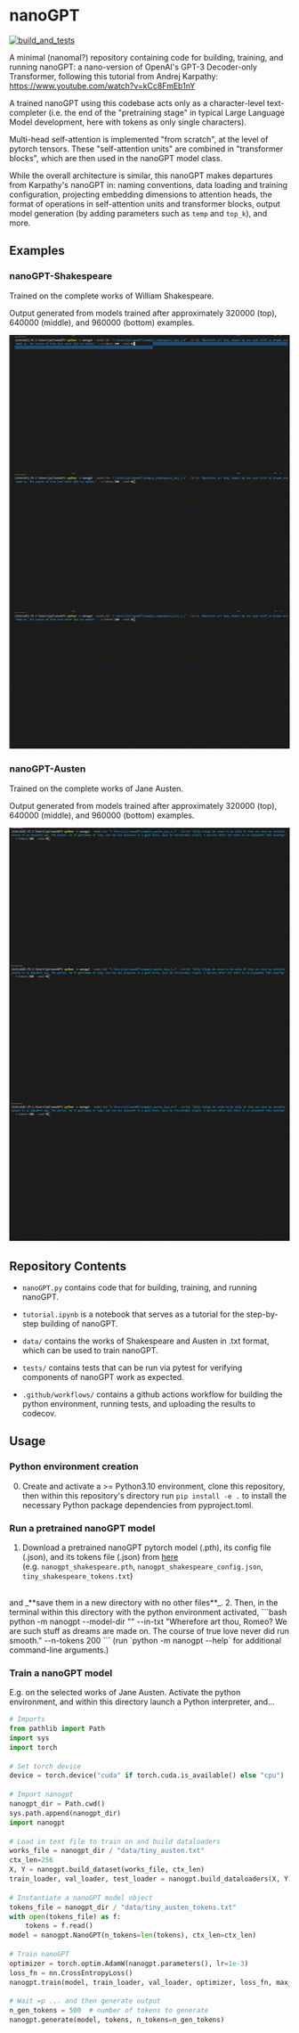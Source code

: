 # nanoGPT

[![build_and_tests](https://github.com/jkbhagatio/nanoGPT/actions/workflows/build_env_run_tests.yml/badge.svg)](https://github.com/jkbhagatio/nanoGPT/actions/workflows/build_env_run_tests.yml)

A minimal (nanomal?) repository containing code for building, training, and running nanoGPT: a nano-version of OpenAI's GPT-3 Decoder-only Transformer, following this tutorial from Andrej Karpathy: https://www.youtube.com/watch?v=kCc8FmEb1nY

A trained nanoGPT using this codebase acts only as a character-level text-completer (i.e. the end of the "pretraining stage" in typical Large Language Model development, here with tokens as only single characters).

Multi-head self-attention is implemented "from scratch", at the level of pytorch tensors. These "self-attention units" are combined in "transformer blocks", which are then used in the nanoGPT model class.

While the overall architecture is similar, this nanoGPT makes departures from Karpathy's nanoGPT in: naming conventions, data loading and training configuration, projecting embedding dimensions to attention heads, the format of operations in self-attention units and transformer blocks, output model generation (by adding parameters such as `temp` and `top_k`), and more.

## Examples

### nanoGPT-Shakespeare

Trained on the complete works of William Shakespeare. 

Output generated from models trained after approximately 320000 (top), 640000 (middle), and 960000 (bottom) examples.

![nanoGPT-Shakespeare-GIF](./data/gifs/shakespeare_combo.gif)

### nanoGPT-Austen

Trained on the complete works of Jane Austen.

Output generated from models trained after approximately 320000 (top), 640000 (middle), and 960000 (bottom) examples.


![nanoGPT-Austen-GIF](./data/gifs/austen_combo.gif)

## Repository Contents

- `nanoGPT.py` contains code that for building, training, and running nanoGPT.

- `tutorial.ipynb` is a notebook that serves as a tutorial for the step-by-step building of nanoGPT.

- `data/` contains the works of Shakespeare and Austen in .txt format, which can be used to train nanoGPT.

- `tests/` contains tests that can be run via pytest for verifying components of nanoGPT work as expected.

- `.github/workflows/` contains a github actions workflow for building the python environment, running tests, and uploading the results to codecov.

## Usage

### Python environment creation

0. Create and activate a >= Python3.10 environment, clone this repository, then within this repository's directory run `pip install -e .` to install the necessary Python package dependencies from pyproject.toml.

### Run a pretrained nanoGPT model

1. Download a pretrained nanoGPT pytorch model (.pth), its config file (.json), and its tokens file (.json) from [here](https://drive.google.com/drive/folders/1M99XHrX31O8opWYHzTnvVBwEkYadH5ct?usp=sharing) <br>
(e.g. `nanogpt_shakespeare.pth`, `nanogpt_shakespeare_config.json`, `tiny_shakespeare_tokens.txt`) 
<br>
and _**save them in a new directory with no other files**_.
2. Then, in the terminal within this directory with the python environment activated, 
```bash
python -m nanogpt --model-dir "<path/to/downloaded_files/>" --in-txt "Wherefore art thou, Romeo? We are such stuff as dreams are made on. The course of true love never did run smooth." --n-tokens 200
```
(run `python -m nanogpt --help` for additional command-line arguments.)

### Train a nanoGPT model

E.g. on the selected works of Jane Austen. Activate the python environment, and within this directory launch a Python interpreter, and...

```python
# Imports
from pathlib import Path
import sys
import torch

# Set torch device
device = torch.device("cuda" if torch.cuda.is_available() else "cpu")

# Import nanogpt
nanogpt_dir = Path.cwd()
sys.path.append(nanogpt_dir)
import nanogpt

# Load in text file to train on and build dataloaders
works_file = nanogpt_dir / "data/tiny_austen.txt"
ctx_len=256
X, Y = nanogpt.build_dataset(works_file, ctx_len)
train_loader, val_loader, test_loader = nanogpt.build_dataloaders(X, Y)

# Instantiate a nanoGPT model object
tokens_file = nanogpt_dir / "data/tiny_austen_tokens.txt"
with open(tokens_file) as f:
    tokens = f.read()
model = nanogpt.NanoGPT(n_tokens=len(tokens), ctx_len=ctx_len)

# Train nanoGPT
optimizer = torch.optim.AdamW(nanogpt.parameters(), lr=1e-3)
loss_fn = nn.CrossEntropyLoss()
nanogpt.train(model, train_loader, val_loader, optimizer, loss_fn, max_epochs=1)  # see nanoGPT.py for additional params for `train()`

# Wait =p ... and then generate output
n_gen_tokens = 500  # number of tokens to generate
nanogpt.generate(model, tokens, n_tokens=n_gen_tokens)

```
